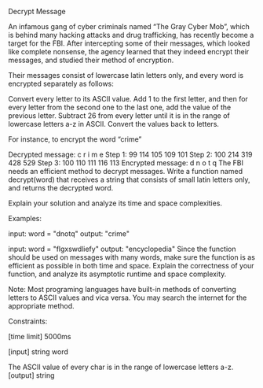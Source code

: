 Decrypt Message

An infamous gang of cyber criminals named “The Gray Cyber Mob”, which is behind many hacking attacks and drug trafficking, has recently become a target for the FBI. After intercepting some of their messages, which looked like complete nonsense, the agency learned that they indeed encrypt their messages, and studied their method of encryption.

Their messages consist of lowercase latin letters only, and every word is encrypted separately as follows:

Convert every letter to its ASCII value. Add 1 to the first letter, and then for every letter from the second one to the last one, add the value of the previous letter. Subtract 26 from every letter until it is in the range of lowercase letters a-z in ASCII. Convert the values back to letters.

For instance, to encrypt the word “crime”

Decrypted message:	 c   r	  i	m	e
Step 1:	  99		 114 105  109	101
Step 2:	  100		 214 319  428	529
Step 3:	  100		 110 111  116	113
Encrypted message:	 d   n	  o	t	q
The FBI needs an efficient method to decrypt messages. Write a function named decrypt(word) that receives a string that consists of small latin letters only, and returns the decrypted word.

Explain your solution and analyze its time and space complexities.

Examples:

input:  word = "dnotq"
output: "crime"

input:  word = "flgxswdliefy"
output: "encyclopedia"
Since the function should be used on messages with many words, make sure the function is as efficient as possible in both time and space. Explain the correctness of your function, and analyze its asymptotic runtime and space complexity.

Note: Most programing languages have built-in methods of converting letters to ASCII values and vica versa. You may search the internet for the appropriate method.

Constraints:

[time limit] 5000ms

[input] string word

The ASCII value of every char is in the range of lowercase letters a-z.
[output] string